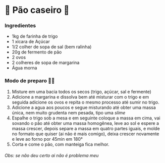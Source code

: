 ﻿# :bread: Pão caseiro :bread:



### Ingredientes

- 1kg de farinha de trigo
- 1 xícara de Açúcar
- 1/2 colher de sopa de sal (bem ralinha)
- 20g de fermento de pão
- 2 ovos
- 2 colheres de sopa de margarina 
- Água morna

### Modo de preparo :man_cook:

1. Misture em uma bacia todos os secos (trigo, açúcar, sal e fermente)
2. Adicione a margarina e dissolva bem até misturar com o trigo e em seguida adicione os ovos e repita o mesmo processo até sumir no trigo.
3. Adicione a agua aos poucos e segue misturando até obter uma massa única, nem muito grudenta nem pesada, tipo uma _slime_ 
4. Espalhe o trigo sob a mesa e em seguinte coloque a massa em cima, vai sovando o pão até obter uma massa homogênea, leve ao sol e espere a massa crescer,  depois separe a massa em quatro partes iguais, e molde no formato que quiser (ai não é mais comigo), deixa crescer novamente e leve ao forno por 45min em 180°
5. Corta e come o pão, com manteiga fica melhor.

###### Obs: se não deu certo ai não é problema meu

